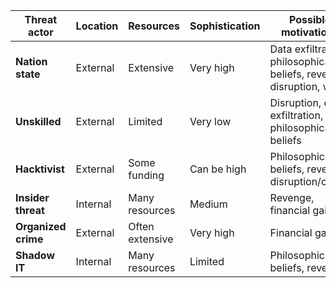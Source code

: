 | **Threat actor**    | **Location** | **Resources**   | **Sophistication** | **Possible motivations**                                           |
| ------------------- | ------------ | --------------- | ------------------ | ------------------------------------------------------------------ |
| **Nation state**    | External     | Extensive       | Very high          | Data exfiltration, philosophical beliefs, revenge, disruption, war |
| **Unskilled**       | External     | Limited         | Very low           | Disruption, data exfiltration, philosophical beliefs               |
| **Hacktivist**      | External     | Some funding    | Can be high        | Philosophical beliefs, revenge, disruption/chaos                   |
| **Insider threat**  | Internal     | Many resources  | Medium             | Revenge, financial gain                                            |
| **Organized crime** | External     | Often extensive | Very high          | Financial gain                                                     |
| **Shadow IT**       | Internal     | Many resources  | Limited            | Philosophical beliefs, revenge                                     |
